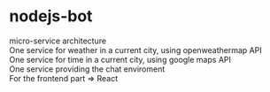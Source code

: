 # nodejs-bot
micro-service architecture <br>
One service for weather in a current city, using openweathermap API <br>
One service for time in a current city, using google maps API <br>
One service providing the chat enviroment <br>
For the frontend part => React
